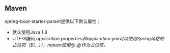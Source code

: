 ## Maven
spring-boot-starter-parent提供以下默认属性：
- 默认使用Java 1.8
- UTF-8编码
*application.properties和application.yml可以使用Spring风格的占位符（${...}），maven使用@..@作为占位符。*
